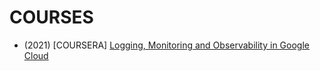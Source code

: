 # COURSES



- (2021) [COURSERA] [Logging, Monitoring and Observability in Google Cloud](/home/vthot4/FORMACION/COURSES/Logging_Monitoring_Observability_GCP/README.md)
